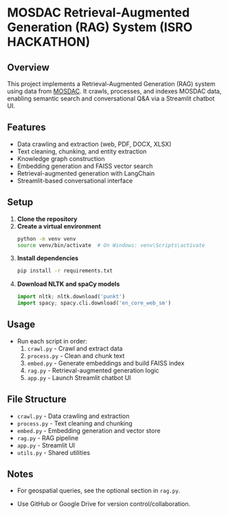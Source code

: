 # MOSDAC Retrieval-Augmented Generation (RAG) System (ISRO HACKATHON)

## Overview
This project implements a Retrieval-Augmented Generation (RAG) system using data from [MOSDAC](https://www.mosdac.gov.in). It crawls, processes, and indexes MOSDAC data, enabling semantic search and conversational Q&A via a Streamlit chatbot UI.

## Features
- Data crawling and extraction (web, PDF, DOCX, XLSX)
- Text cleaning, chunking, and entity extraction
- Knowledge graph construction
- Embedding generation and FAISS vector search
- Retrieval-augmented generation with LangChain
- Streamlit-based conversational interface

## Setup
1. **Clone the repository**
2. **Create a virtual environment**
   ```bash
   python -m venv venv
   source venv/bin/activate  # On Windows: venv\Scripts\activate
   ```
3. **Install dependencies**
   ```bash
   pip install -r requirements.txt
   ```
4. **Download NLTK and spaCy models**
   ```python
   import nltk; nltk.download('punkt')
   import spacy; spacy.cli.download('en_core_web_sm')
   ```

## Usage
- Run each script in order:
  1. `crawl.py` - Crawl and extract data
  2. `process.py` - Clean and chunk text
  3. `embed.py` - Generate embeddings and build FAISS index
  4. `rag.py` - Retrieval-augmented generation logic
  5. `app.py` - Launch Streamlit chatbot UI

## File Structure
- `crawl.py` - Data crawling and extraction
- `process.py` - Text cleaning and chunking
- `embed.py` - Embedding generation and vector store
- `rag.py` - RAG pipeline
- `app.py` - Streamlit UI
- `utils.py` - Shared utilities

## Notes
- For geospatial queries, see the optional section in `rag.py`.

- Use GitHub or Google Drive for version control/collaboration. 
